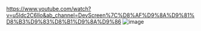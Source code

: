 https://www.youtube.com/watch?v=u5Idc2C6Ilo&ab_channel=DevScreen%7C%D8%AF%D9%8A%D9%81%D8%B3%D9%83%D8%B1%D9%8A%D9%86
![image](https://github.com/user-attachments/assets/39faa40f-4e75-491c-b964-bd93abe3cfd2)


